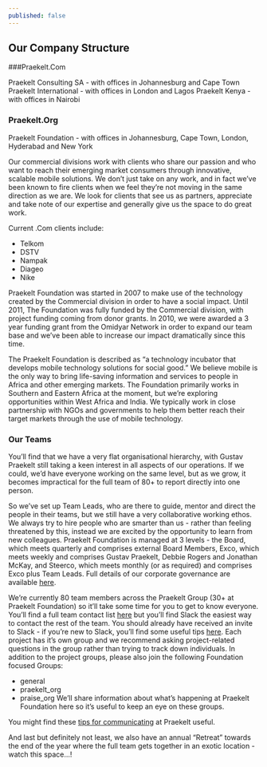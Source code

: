 ```yaml
---
published: false
---
```



## Our Company Structure

###Praekelt.Com

Praekelt Consulting SA - with offices in Johannesburg and Cape Town
Praekelt International - with offices in London and Lagos
Praekelt Kenya - with offices in Nairobi

### Praekelt.Org
Praekelt Foundation - with offices in Johannesburg, Cape Town, London, Hyderabad and New York

Our commercial divisions work with clients who share our passion and who want to reach their emerging market consumers through innovative, scalable mobile solutions.  We don’t just take on any work, and in fact we’ve been known to fire clients when we feel they’re not moving in the same direction as we are. We look for clients that see us as partners, appreciate and take note of our expertise and generally give us the space to do great work.

Current .Com clients include:
- Telkom
- DSTV
- Nampak
- Diageo 
- Nike

Praekelt Foundation was started in 2007 to make use of the technology created by the Commercial division in order to have a social impact. Until 2011, The Foundation was fully funded by the Commercial division, with project funding coming from donor grants. In 2010, we were awarded a 3 year funding grant from the Omidyar Network in order to expand our team base and we’ve been able to increase our impact dramatically since this time.

The Praekelt Foundation is described as “a technology incubator that develops mobile technology solutions for social good.” We believe mobile is the only way to bring life-saving information and services to people in Africa and other emerging markets. The Foundation primarily works in Southern and Eastern Africa at the moment, but we’re exploring opportunities within West Africa and India. We typically work in close partnership with NGOs and governments to help them better reach their target markets through the use of mobile technology.

### Our Teams
You’ll find that we have a very flat organisational hierarchy, with Gustav Praekelt still taking a keen interest in all aspects of our operations. If we could, we’d have everyone working on the same level, but as we grow, it becomes impractical for the full team of 80+ to report directly into one person.  

So we’ve set up Team Leads, who are there to guide, mentor and direct the people in their teams, but we still have a very collaborative working ethos. We always try to hire people who are smarter than us - rather than feeling threatened by this, instead we are excited by the opportunity to learn from new colleagues. Praekelt Foundation is managed at 3 levels - the Board, which meets quarterly and comprises external Board Members, Exco, which meets weekly and comprises Gustav Praekelt, Debbie Rogers and Jonathan McKay, and Steerco, which meets monthly (or as required) and comprises Exco plus Team Leads. Full details of our corporate governance are available [here](https://docs.google.com/document/d/1BXYZ5BM6ivrKLH95CEFBQRLaPYmJ_agEXV90fV2LlgQ/edit). 

We’re currently 80 team members across the Praekelt Group (30+ at Praekelt Foundation) so it’ll take some time for you to get to know everyone. You’ll find a full team contact list [here](https://docs.google.com/spreadsheets/d/1bT5_kbv0Pw_gwFLG-WfUxvjEwCJcwogooLd2AbacDqE/edit#gid=0) but you’ll find Slack the easiest way to contact the rest of the team. You should already have received an invite to Slack - if you’re new to Slack, you’ll find some useful tips [here](https://slack.zendesk.com/hc/en-us/categories/200111606-Using-Slack-FAQs-and-help-files). Each project has it’s own group and we recommend asking project-related questions in the group rather than trying to track down individuals. In addition to the project groups, please also join the following Foundation focused Groups:
- general
- praekelt_org
- praise_org
We’ll share information about what’s happening at Praekelt Foundation here so it’s useful to keep an eye on these groups. 

You might find these [tips for communicating](https://docs.google.com/document/d/1liClZBpo-my9-nUF6LqX1-Dr1WFS3CugfAyS6fbByMw/edit) at Praekelt useful.

And last but definitely not least, we also have an annual “Retreat” towards the end of the year where the full team gets together in an exotic location - watch this space...!

